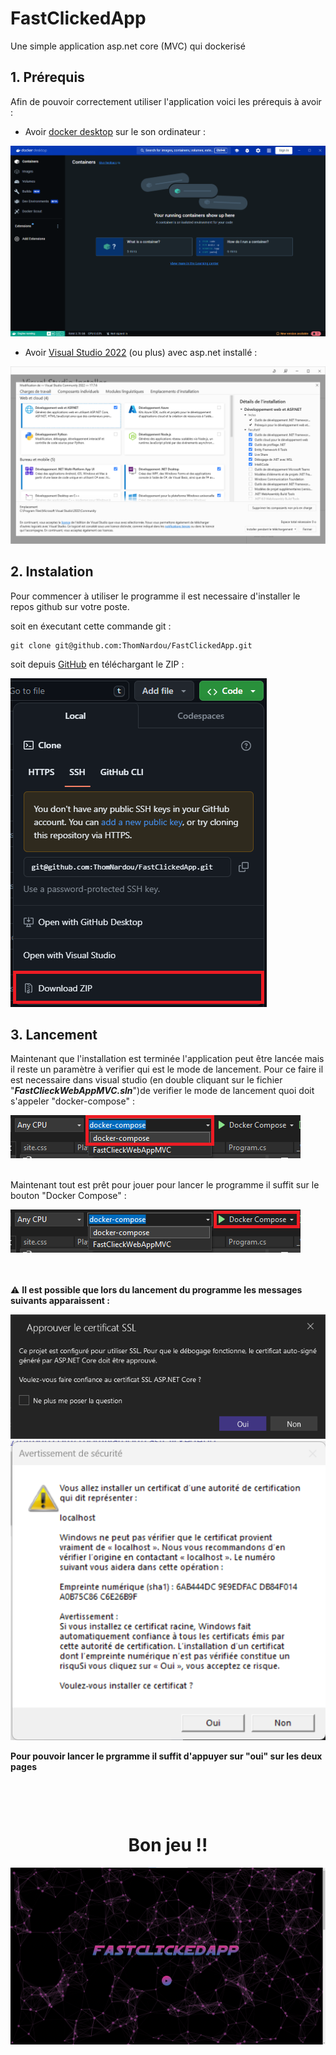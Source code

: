 # FastClickedApp
Une simple application asp.net core (MVC) qui dockerisé

## 1. Prérequis 
Afin de pouvoir correctement utiliser l'application voici les prérequis à avoir :
- Avoir <a href="https://www.docker.com/products/docker-desktop/">docker desktop</a> sur le son ordinateur : 
<img src="./image/docker.png">

- Avoir <a href="https://visualstudio.microsoft.com/fr/downloads/">Visual Studio 2022</a> (ou plus) avec asp.net installé :
<img src="./image/vs2022.png">

## 2. Instalation 

Pour commencer à utiliser le programme il est necessaire d'installer le repos github sur votre poste. </br>

soit en éxecutant cette commande git : 

```git
git clone git@github.com:ThomNardou/FastClickedApp.git
```

soit depuis <a href="https://github.com/ThomNardou/FastClickedApp">GitHub</a> en téléchargant le ZIP :

<img src="./image/githubZip.png" />



## 3. Lancement

Maintenant que l'installation est terminée l'application peut être lancée mais il reste un paramètre à verifier qui est le mode de lancement. Pour ce faire il est necessaire dans visual studio (en double cliquant sur le fichier "***FastClieckWebAppMVC.sln***")de verifier le mode de lancement quoi doit s'appeler "docker-compose" : 

<img src="./image/dockercomposeOption.png" />

</br>
</br>

Maintenant tout est prêt pour jouer pour lancer le programme il suffit sur le bouton "Docker Compose" : 

<img src="./image/dockercomposeOption2.png" />

</br>
</br>
</br>

⚠ **Il est possible que lors du lancement du programme les messages suivants apparaissent :**

<img src="./image/SSLCertificate.png">
<img src="./image/SSLCertificate2.png">

**Pour pouvoir lancer le prgramme il suffit d'appuyer sur "oui" sur les deux pages**



<h1 style="margin-top: 100px; text-align: center">Bon jeu !!</h1>
<img src="./image/homePage.png" />
